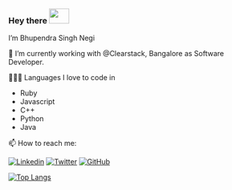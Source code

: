 
### Hey there <img src="https://media.giphy.com/media/hvRJCLFzcasrR4ia7z/giphy.gif" width="40px" height="30px">

I’m Bhupendra Singh Negi

🔭 I’m currently working with @Clearstack, Bangalore as Software Developer.


👨🏾‍💻 Languages I love to code in
  * Ruby
  * Javascript
  * C++
  * Python
  * Java
  
📫 How to reach me:


[![Linkedin](https://img.shields.io/badge/-LinkedIn-0073b1?style=social&logo=Linkedin&https://www.linkedin.com/in/bhupendranegi21/)](https://www.linkedin.com/in/bhupendranegi21/)
[![Twitter](https://img.shields.io/twitter/follow/BhupendraNegi21?style=social)](https://twitter.com/BhupendraNegi21)
[![GitHub](https://img.shields.io/github/followers/BhupendraNegi?label=follow&style=social)](https://github.com/BhupendraNegi)


<!-- [![Bhupendra's GitHub stats](https://github-readme-stats.vercel.app/api?username=BhupendraNegi&show_icons=true&theme=radical)](https://github.com/anuraghazra/github-readme-stats) -->

[![Top Langs](https://github-readme-stats-a5n66i210-zonito.vercel.app/api/top-langs/?username=BhupendraNegi&layout=compact)](https://github.com/anuraghazra/github-readme-stats)

<!---
BhupendraNegi/BhupendraNegi is a ✨ special ✨ repository because its `README.md` (this file) appears on your GitHub profile.
You can click the Preview link to take a look at your changes.
--->
